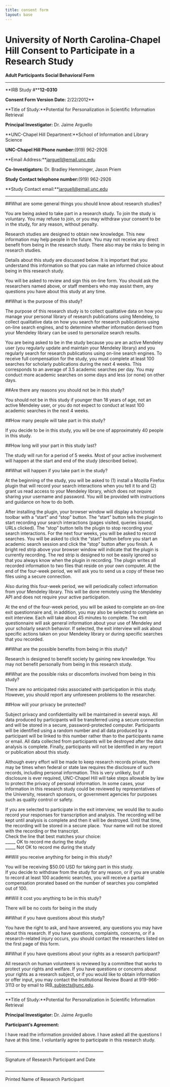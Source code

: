 ```yaml
---
title: consent form
layout: base
---
```


# University of North Carolina-Chapel Hill Consent to Participate in a Research Study

**Adult Participants Social Behavioral Form**

____



**IRB Study \#****12-0310**

**Consent Form Version Date:** 2/22/2012**

**Title of Study:**Potential for Personalization in Scientific
Information Retrieval

**Principal Investigator:** Dr. Jaime Arguello

**UNC-Chapel Hill Department:**School of Information and Library
Science

**UNC-Chapel Hill Phone number:**(919) 962-2926

**Email Address:**jarguell@email.unc.edu

**Co-Investigators:** Dr. Bradley Hemminger, Jason Priem



**Study Contact telephone number:**(919) 962-2926



**Study Contact email:**jarguell@email.unc.edu

____



##What are some general things you should know about research studies?

You are being asked to take part in a research study. To join the
study is voluntary. You may refuse to join, or you may withdraw
your consent to be in the study, for any reason, without penalty.



Research studies are designed to obtain new knowledge. This new
information may help people in the future. You may not receive any
direct benefit from being in the research study. There also may be
risks to being in research studies.



Details about this study are discussed below. It is important that
you understand this information so that you can make an informed
choice about being in this research study.



You will be asked to review and sign this on-line form. You should
ask the researchers named above, or staff members who may assist
them, any questions you have about this study at any time.



##What is the purpose of this study?

The purpose of this research study is to collect qualitative data
on how you manage your personal library of research publications
using Mendeley, to collect qualitative data on how you search for
research publications using on-line search engines, and to
determine whether information derived from your Mendeley library
can be used to personalize search results.



You are being asked to be in the study because you are an active
Mendeley user (you regularly update and maintain your Mendeley
library) and you regularly search for research publications using
on-line search engines. To receive full compensation for the study,
you must complete at least 100 searches for scholarly publications
during the next 4 weeks. This corresponds to an average of 3.5
academic searches per day. You may conduct more academic searches
on some days and less (or none) on other days.



##Are there any reasons you should not be in this study?

You should not be in this study if younger than 18 years of age,
not an active Mendeley user, or you do not expect to conduct at
least 100 academic searches in the next 4 weeks.



##How many people will take part in this study?

If you decide to be in this study, you will be one of approximately
40 people in this study.



##How long will your part in this study last?

The study will run for a period of 5 weeks. Most of your active
involvement will happen at the start and end of the study
(described below).



##What will happen if you take part in the study?

At the beginning of the study, you will be asked to (1) install a
Mozilla Firefox plugin that will record your search interactions
when you tell it to and (2) grant us read access to your Mendeley
library, which does not require sharing your username and password.
You will be provided with instructions and guidance on how to do
both.



After installing the plugin, your browser window will display a
horizontal toolbar with a “start” and “stop” button. The “start”
button tells the plugin to start recording your search interactions
(pages visited, queries issued, URLs clicked). The “stop” button
tells the plugin to stop recording your search interactions. For
the next four weeks, you will be asked to record searches. You will
be asked to click the “start” button before you start an academic
search session and click the “stop” button after you finish. A
bright red strip above your browser window will indicate that the
plugin is currently recording. The red strip is designed to not be
easily ignored so that you always know when the plugin in
recording. The plugin writes all recorded information to two files
that reside on your own computer. At the end of the four-week
period, we will ask you to send us a copy of these two files using
a secure connection.



Also during this four-week period, we will periodically collect
information from your Mendeley library. This will be done remotely
using the Mendeley API and does not require your active
participation.



At the end of the four-week period, you will be asked to complete
an on-line exit questionnaire and, in addition, you may also be
selected to complete an exit interview. Each will take about 45
minutes to complete. The exit questionnaire will ask general
information about your use of Mendeley and your scholarly search
behavior. If selected, the exit interview will ask about specific
actions taken on your Mendeley library or during specific searches
that you recorded.



##What are the possible benefits from being in this study?

Research is designed to benefit society by gaining new knowledge.
You may not benefit personally from being in this research study.





##What are the possible risks or discomforts involved from being in this study?

There are no anticipated risks associated with participation in
this study. However, you should report any unforeseen problems to
the researcher.



##How will your privacy be protected?

Subject privacy and confidentiality will be maintained in several
ways. All data produced by participants will be transferred using a
secure connection and will be stored in a secure,
password-protected computer. Participants will be identified using
a random number and all data produced by a participant will be
linked to this number rather than to the participants name or
email. All data collected from participants will be destroyed after
the data analysis is complete. Finally, participants will not be
identified in any report or publication about this study.



Although every effort will be made to keep research records
private, there may be times when federal or state law requires the
disclosure of such records, including personal information. This is
very unlikely, but if disclosure is ever required, UNC-Chapel Hill
will take steps allowable by law to protect the privacy of personal
information. In some cases, your information in this research study
could be reviewed by representatives of the University, research
sponsors, or government agencies for purposes such as quality
control or safety.



If you are selected to participate in the exit interview, we would
like to audio record your responses for transcription and analysis.
The recording will be kept until analysis is complete and then it
will be destroyed. Until that time, the recording will be stored in
a secure place.  Your name will not be stored with the recording or
the transcript.    
Check the line that best matches your choice:  
\_\_\_\_\_ OK to record me during the study  
\_\_\_\_\_ Not OK to record me during the study



##Will you receive anything for being in this study?

You will be receiving $50.00 USD for taking part in this study.  
If you decide to withdraw from the study for any reason, or if you
are unable to record at least 100 academic searches, you will
receive a partial compensation prorated based on the number of
searches you completed out of 100.



##Will it cost you anything to be in this study?

There will be no costs for being in the study





##What if you have questions about this study?

You have the right to ask, and have answered, any questions you may
have about this research. If you have questions, complaints,
concerns, or if a research-related injury occurs, you should
contact the researchers listed on the first page of this form.







##What if you have questions about your rights as a research participant?

All research on human volunteers is reviewed by a committee that
works to protect your rights and welfare. If you have questions or
concerns about your rights as a research subject, or if you would
like to obtain information or offer input, you may contact the
Institutional Review Board at 919-966-3113 or by email to
IRB\_subjects@unc.edu.



______



**Title of Study:**Potential for Personalization in Scientific
Information Retrieval



**Principal Investigator:** Dr. Jaime Arguello



**Participant’s Agreement:**



I have read the information provided above. I have asked all the
questions I have at this time. I voluntarily agree to participate
in this research study.



\_\_\_\_\_\_\_\_\_\_\_\_\_\_\_\_\_\_\_\_\_\_\_\_\_\_\_\_\_\_\_\_\_\_\_\_
\_\_\_\_\_\_\_\_\_\_\_\_

Signature of Research Participant and  Date



\_\_\_\_\_\_\_\_\_\_\_\_\_\_\_\_\_\_\_\_\_\_\_\_\_\_\_\_\_\_\_\_\_\_\_\_\_\_\_\_\_\_\_\_\_\_\_\_\_

Printed Name of Research Participant




